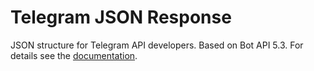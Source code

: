 # Telegram JSON Response

JSON structure for Telegram API developers. Based on Bot API 5.3. For details see the [documentation](https://core.telegram.org/bots/api).
